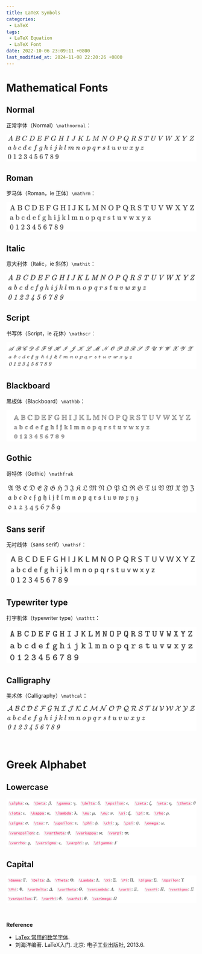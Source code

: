 ```yaml
---
title: LaTeX Symbols
categories: 
 - LaTeX
tags:
 - LaTeX Equation
 - LaTeX Font
date: 2022-10-06 23:09:11 +0800
last_modified_at: 2024-11-08 22:20:26 +0800
---
```


# Mathematical Fonts

## Normal

正常字体（Normal）`\mathnormal`：

![image-20221006233711187](https://github.com/HelloWorld-1017/blog-images/blob/main/migration/imgpersonal/image-20221006233711187.png?raw=true)

## Roman

罗马体（Roman，ie 正体）`\mathrm`：

![image-20221006232600311](https://github.com/HelloWorld-1017/blog-images/blob/main/migration/imgpersonal/image-20221006232600311.png?raw=true)

## Italic

意大利体（Italic，ie 斜体）`\mathit`：

![image-20221006233918076](https://github.com/HelloWorld-1017/blog-images/blob/main/migration/imgpersonal/image-20221006233918076.png?raw=true)

## Script

书写体（Script，ie 花体）`\mathscr`：

![image-20221006232433346](https://github.com/HelloWorld-1017/blog-images/blob/main/migration/imgpersonal/image-20221006232433346.png?raw=true)

## Blackboard

黑板体（Blackboard）`\mathbb`：

![image-20221006232745862](https://github.com/HelloWorld-1017/blog-images/blob/main/migration/imgpersonal/image-20221006232745862.png?raw=true)

## Gothic

哥特体（Gothic）`\mathfrak`

![image-20221006233024510](https://github.com/HelloWorld-1017/blog-images/blob/main/migration/imgpersonal/image-20221006233024510.png?raw=true)

## Sans serif

无衬线体（sans serif）`\mathsf`：

![image-20221006233141799](https://github.com/HelloWorld-1017/blog-images/blob/main/migration/imgpersonal/image-20221006233141799.png?raw=true)

## Typewriter type

打字机体（typewriter type）`\mathtt`：

![image-20221006233305998](https://github.com/HelloWorld-1017/blog-images/blob/main/migration/imgpersonal/image-20221006233305998.png?raw=true)

## Calligraphy

美术体（Calligraphy）`\mathcal`：

![image-20221006234108969](https://github.com/HelloWorld-1017/blog-images/blob/main/migration/imgpersonal/image-20221006234108969.png?raw=true)

<br>

# Greek Alphabet

## Lowercase

![image-20221009143801381](https://github.com/HelloWorld-1017/blog-images/blob/main/migration/imgpersonal/image-20221009143801381.png?raw=true)

## Capital

![image-20221009143814222](https://github.com/HelloWorld-1017/blog-images/blob/main/migration/imgpersonal/image-20221009143814222.png?raw=true)

<br>

**Reference**

- [LaTex 常用的数学字体](https://blog.csdn.net/sdnuwjw/article/details/119920649).
- 刘海洋编著. LaTeX入门. 北京: 电子工业出版社, 2013.6.

